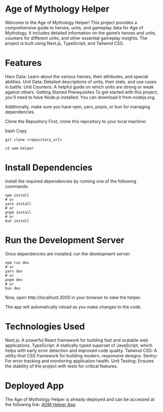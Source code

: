 # Age of Mythology Helper
Welcome to the Age of Mythology Helper! This project provides a comprehensive guide to heroes, units, and gameplay data for Age of Mythology. It includes detailed information on the game’s heroes and units, counters for different units, and other essential gameplay insights. The project is built using Next.js, TypeScript, and Tailwind CSS.

# Features
Hero Data: Learn about the various heroes, their attributes, and special abilities.
Unit Data: Detailed descriptions of units, their stats, and use cases in battle.
Unit Counters: A helpful guide on which units are strong or weak against others.
Getting Started
Prerequisites
To get started with this project, you'll need to have Node.js installed. You can download it from nodejs.org.

Additionally, make sure you have npm, yarn, pnpm, or bun for managing dependencies.

Clone the Repository
First, clone this repository to your local machine:

bash
Copy
```
git clone <repository_url>
```

```
cd aom-helper
```

# Install Dependencies
Install the required dependencies by running one of the following commands:

```
npm install
# or
yarn install
# or
pnpm install
# or
bun install
```

# Run the Development Server
Once dependencies are installed, run the development server:

```
npm run dev
# or
yarn dev
# or
pnpm dev
# or
bun dev
```

Now, open http://localhost:3000 in your browser to view the helper.

The app will automatically reload as you make changes to the code.


# Technologies Used
Next.js: A powerful React framework for building fast and scalable web applications.
TypeScript: A statically typed superset of JavaScript, which helps with early error detection and improved code quality.
Tailwind CSS: A utility-first CSS framework for building modern, responsive designs.
Sentry: For error tracking and monitoring application health.
Unit Testing: Ensures the stability of the project with tests for critical features.


# Deployed App
The Age of Mythology Helper is already deployed and can be accessed at the following link:
[AOM Helper App](https://aom-helper-isj1.vercel.app/)

